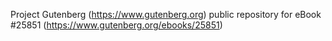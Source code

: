 Project Gutenberg (https://www.gutenberg.org) public repository for eBook #25851 (https://www.gutenberg.org/ebooks/25851)
